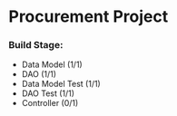# Procurement Project

### Build Stage:
* Data Model (1/1)
* DAO (1/1)
* Data Model Test (1/1)
* DAO Test (1/1)
* Controller (0/1)